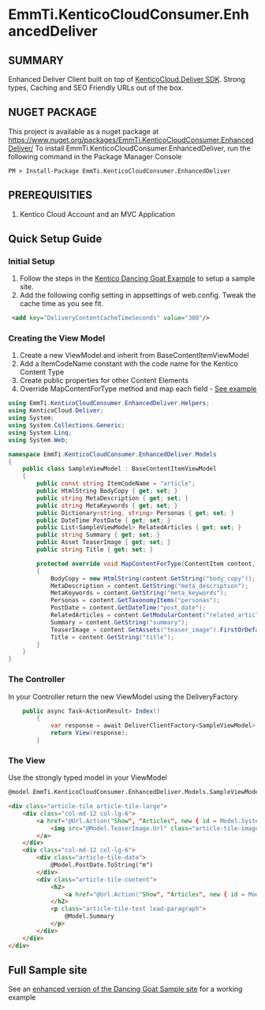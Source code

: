 # EmmTi.KenticoCloudConsumer.EnhancedDeliver

## SUMMARY
Enhanced Deliver Client built on top of [KenticoCloud.Deliver SDK](https://github.com/Kentico/Deliver-.NET-SDK). Strong types, Caching and SEO Friendly URLs out of the box.

## NUGET PACKAGE
This project is available as a nuget package at https://www.nuget.org/packages/EmmTi.KenticoCloudConsumer.EnhancedDeliver/
To install EmmTi.KenticoCloudConsumer.EnhancedDeliver, run the following command in the Package Manager Console
```commandline
PM > Install-Package EmmTi.KenticoCloudConsumer.EnhancedDeliver
```

## PREREQUISITIES
1. Kentico Cloud Account and an MVC Application

## Quick Setup Guide
### Initial Setup
1. Follow the steps in the [Kentico Dancing Goat Example](https://github.com/Kentico/Deliver-Dancing-Goat-.NET-MVC/blob/master/README.md) to setup a sample site.
2. Add the following config setting in appsettings of web.config. Tweak the cache time as you see fit.
```XML
 <add key="DeliveryContentCacheTimeSeconds" value="300"/> 
```
### Creating the View Model
1. Create a new ViewModel and inherit from BaseContentItemViewModel
2. Add a ItemCodeName constant with the code name for the Kentico Content Type
3. Create public properties for other Content Elements
4. Override MapContentForType method and map each field - [See example]( https://github.com/emmanueltissera/EmmTi.KenticoCloudConsumer.EnhancedDeliver/blob/master/EmmTi.KenticoCloudConsumer.EnhancedDeliver/Models/SampleViewModel.cs)
```C#
using EmmTi.KenticoCloudConsumer.EnhancedDeliver.Helpers;
using KenticoCloud.Deliver;
using System;
using System.Collections.Generic;
using System.Linq;
using System.Web;

namespace EmmTi.KenticoCloudConsumer.EnhancedDeliver.Models
{
    public class SampleViewModel : BaseContentItemViewModel
    {
        public const string ItemCodeName = "article";
        public HtmlString BodyCopy { get; set; }
        public string MetaDescription { get; set; }
        public string MetaKeywords { get; set; }
        public Dictionary<string, string> Personas { get; set; }
        public DateTime PostDate { get; set; }
        public List<SampleViewModel> RelatedArticles { get; set; }
        public string Summary { get; set; }
        public Asset TeaserImage { get; set; }
        public string Title { get; set; }

        protected override void MapContentForType(ContentItem content, int currentDepth)
        {
            BodyCopy = new HtmlString(content.GetString("body_copy"));
            MetaDescription = content.GetString("meta_description");
            MetaKeywords = content.GetString("meta_keywords");
            Personas = content.GetTaxonomyItems("personas");
            PostDate = content.GetDateTime("post_date");
            RelatedArticles = content.GetModularContent("related_articles").GetListOfModularContent<SampleViewModel>(currentDepth + 1);
            Summary = content.GetString("summary");
            TeaserImage = content.GetAssets("teaser_image").FirstOrDefault();
            Title = content.GetString("title");
        }
    }
}
```
### The Controller
In your Controller return the new ViewModel using the DeliveryFactory
```C#
	public async Task<ActionResult> Index()
        {
            var response = await DeliverClientFactory<SampleViewModel>.GetItemAsync(SampleViewModel.ItemCodeName);
            return View(response);
        }
```
### The View
Use the strongly typed model in your ViewModel
```html
@model EmmTi.KenticoCloudConsumer.EnhancedDeliver.Models.SampleViewModel

<div class="article-tile article-tile-large">
    <div class="col-md-12 col-lg-6">
        <a href="@Url.Action("Show", "Articles", new { id = Model.System.Codename })">
            <img src="@Model.TeaserImage.Url" class="article-tile-image" alt="@Model.System.Name" />
        </a>
    </div>
    <div class="col-md-12 col-lg-6">
        <div class="article-tile-date">
            @Model.PostDate.ToString("m")
        </div>
        <div class="article-tile-content">
            <h2>
                <a href="@Url.Action("Show", "Articles", new { id = Model.System.Codename })">@Model.System.Name</a>
            </h2>
            <p class="article-tile-text lead-paragraph">
                @Model.Summary
            </p>
        </div>
    </div>
</div>
```

## Full Sample site
See an [enhanced version of the Dancing Goat Sample site](https://github.com/emmanueltissera/Deliver-Dancing-Goat-Enhanced) for a working example
